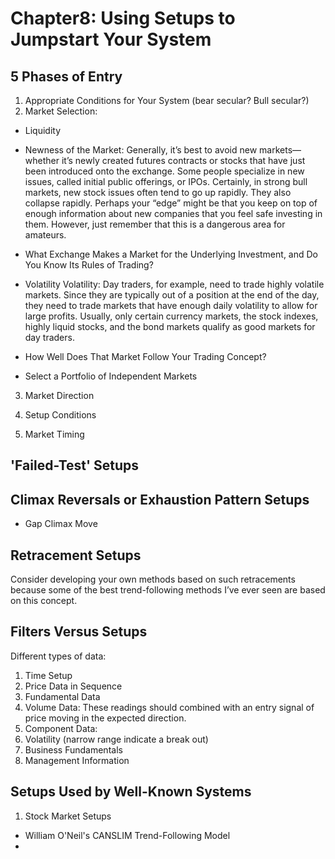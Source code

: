 # Chapter8: Using Setups to Jumpstart Your System

## 5 Phases of Entry

1. Appropriate Conditions for Your System (bear secular? Bull secular?)
2. Market Selection:
* Liquidity

* Newness of the Market: Generally, it’s best to avoid new markets—whether it’s newly created futures contracts or stocks that have just been introduced onto the exchange. Some people specialize in new issues, called initial public offerings, or IPOs. Certainly, in strong bull markets, new stock issues often tend to go up rapidly. They also collapse rapidly. Perhaps your “edge” might be that you keep on top of enough information about new companies that you feel safe investing in them. However, just remember that this is a dangerous area for amateurs.

* What Exchange Makes a Market for the Underlying Investment, and Do You Know Its Rules of Trading?

* Volatility Volatility: Day traders, for example, need to trade highly volatile markets. Since they are typically out of a position at the end of the day, they need to trade markets that have enough daily volatility to allow for large profits. Usually, only certain currency markets, the stock indexes, highly liquid stocks, and the bond markets qualify as good markets for day traders.

* How Well Does That Market Follow Your Trading Concept?

* Select a Portfolio of Independent Markets  

3. Market Direction   

4. Setup Conditions  

5. Market Timing 

## 'Failed-Test' Setups  

## Climax Reversals or Exhaustion Pattern Setups
* Gap Climax Move

## Retracement Setups
Consider developing your own methods based on such retracements because some of the best trend-following methods I’ve ever seen are based on this concept.

## Filters Versus Setups
Different types of data:
1. Time Setup  
2. Price Data in Sequence  
3. Fundamental Data  
4. Volume Data: These readings should combined with an entry signal of price moving in the expected direction.  
5. Component Data: 
6. Volatility  (narrow range indicate a break out)   
7. Business Fundamentals   
8. Management Information  

## Setups Used by Well-Known Systems  
1. Stock Market Setups 
  * William O'Neil's CANSLIM Trend-Following Model  
  * 